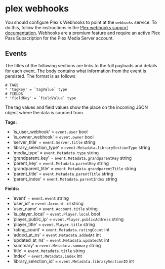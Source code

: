 # plex webhooks

You should configure Plex's Webhooks to point at the `webhooks` service. To do this, follow the instructions in the [Plex webhooks support documentation](https://support.plex.tv/articles/115002267687-webhooks/). Webhooks are a premium feature and require an active Plex Pass Subscription for the Plex Media Server account.

## Events

The titles of the following sections are links to the full payloads and details for each event. The body contains what information from the event is persisted. The format is as follows:
```
# TAGS
* 'tagKey' = `tagValue` type
# FIELDS
* 'fieldKey' = `fieldValue` type
```
The tag values and field values show the place on the incoming JSON object where the data is sourced from.

**Tags:**
* 'is_user_webhook' = `event.user` bool
* 'is_owner_webhook' = `event.owner` bool
* 'server_title' = `event.Server.title` string
* 'library_selection_type' = `event.Metadata.librarySectionType` string
* 'media_type' = `event.Metadata.type` string
* 'grandparent_key' = `event.Metadata.grandparentKey` string
* 'parent_key' = `event.Metadata.parentKey` string
* 'grandparent_title' = `event.Metadata.grandparentTitle` string
* 'parent_title' = `event.Metadata.parentTitle` string
* 'parent_index' = `event.Metadata.parentIndex` string

**Fields:**		
* 'event' = `event.event` string
* 'user_id' = `event.Account.id` string
* 'user_name' = `event.Account.title` string
* 'is_player_local' = `event.Player.local` bool
* 'player_public_ip' = `event.Player.publicAddress` string
* 'player_title' = `event.Player.title` string
* 'rating_count' = `event.Metadata.ratingCount` int
* 'added_at_ns' = `event.Metadata.addedAt` int
* 'updated_at_ns' = `event.Metadata.updatedAt` int
* 'summary' = `event.Metadata.summary` string
* 'title' = `event.Metadata.title` string
* 'index' = `event.Metadata.index` int
* 'library_selection_id' = `event.Metadata.librarySectionID` int

